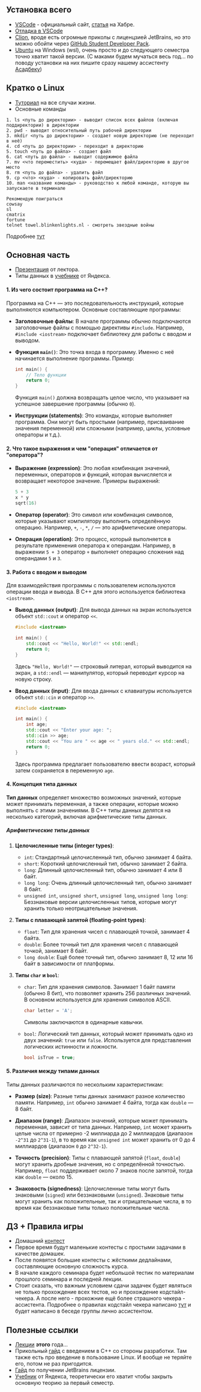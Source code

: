 ## Установка всего
  - [VSCode](https://code.visualstudio.com/docs/setup/setup-overview) - официальный сайт, [статья](https://habr.com/ru/articles/490754/) на Хабре.
  - [Отладка в VSCode](https://code.visualstudio.com/docs/cpp/cpp-debug)
  - [Clion](https://www.jetbrains.com/clion/), вроде есть огромные приколы с лиценцзией JetBrains, но это можно обойти через [GitHub Student Developer Pack](https://education.github.com/pack?sort=popularity).
  - [Ubuntu](https://ubuntu.com/desktop/wsl) на Windows (wsl), очень просто и до следующего семестра точно хватит такой версии. (С маками будем мучаться весь год... по поводу установки на них пишите сразу нашему ассистенту [Асадбеку](https://t.me/fall_raiin))
## Кратко о Linux
  - [Туториал](https://habr.com/ru/articles/655275/) на все случаи жизни.
  - Основные команды
```
1. ls <путь до директории> - выводит список всех файлов (включая поддиректории) в директории
2. pwd - выводит относительный путь рабочей директории
3. mkdir <путь до директории> - создает новую директорию (не переходит в неё)
4. cd <путь до директории> - переходит в директорию
5. touch <путь до файла> - создает файл
6. cat <путь до файла> - выводит содержимое файла
7. mv <что переместить> <куда> - перемещает файл/директорию в другое место
8. rm <путь до файла> - удалить файл
9. cp <что> <куда> - копировать файл/директорию
10. man <название команды> - руководство к любой команде, которую вы запускаете в терминале

Рекомендую поиграться
сowsay
sl
cmatrix
fortune
telnet towel.blinkenlights.nl - смотреть звездные войны
```
Подробнее [тут](https://losst.pro/prikolnye-komandy-linux)

## Основная часть
  - [Презентация](Types.pdf) от лектора.
  - Типы данных в [учебнике](https://education.yandex.ru/handbook/cpp/article/data-types) от Яндекса.
#### 1. Из чего состоит программа на C++?

Программа на C++ — это последовательность инструкций, которые выполняются компьютером. Основные составляющие программы:

- **Заголовочные файлы**: В начале программы обычно подключаются заголовочные файлы с помощью директивы `#include`. Например, `#include <iostream>` подключает библиотеку для работы с вводом и выводом.

- **Функция `main()`**: Это точка входа в программу. Именно с неё начинается выполнение программы. Пример:
  ```cpp
  int main() {
      // Тело функции
      return 0;
  }
  ```
  Функция `main()` должна возвращать целое число, что указывает на успешное завершение программы (обычно `0`).

- **Инструкции (statements)**: Это команды, которые выполняет программа. Они могут быть простыми (например, присваивание значения переменной) или сложными (например, циклы, условные операторы и т.д.).

#### 2. Что такое выражения и чем "операция" отличается от "оператора"?

- **Выражение (expression)**: Это любая комбинация значений, переменных, операторов и функций, которая вычисляется и возвращает некоторое значение. Примеры выражений:
  ```cpp
  5 + 3
  x * y
  sqrt(16)
  ```

- **Оператор (operator)**: Это символ или комбинация символов, которые указывают компилятору выполнить определённую операцию. Например, `+`, `-`, `*`, `/` — это арифметические операторы.

- **Операция (operation)**: Это процесс, который выполняется в результате применения оператора к операндам. Например, в выражении `5 + 3` оператор `+` выполняет операцию сложения над операндами `5` и `3`.

#### 3. Работа с вводом и выводом

Для взаимодействия программы с пользователем используются операции ввода и вывода. В C++ для этого используется библиотека `<iostream>`.

- **Вывод данных (output)**: Для вывода данных на экран используется объект `std::cout` и оператор `<<`.
  ```cpp
  #include <iostream>

  int main() {
      std::cout << "Hello, World!" << std::endl;
      return 0;
  }
  ```
  Здесь `"Hello, World!"` — строковый литерал, который выводится на экран, а `std::endl` — манипулятор, который переводит курсор на новую строку.

- **Ввод данных (input)**: Для ввода данных с клавиатуры используется объект `std::cin` и оператор `>>`.
  ```cpp
  #include <iostream>

  int main() {
      int age;
      std::cout << "Enter your age: ";
      std::cin >> age;
      std::cout << "You are " << age << " years old." << std::endl;
      return 0;
  }
  ```
  Здесь программа предлагает пользователю ввести возраст, который затем сохраняется в переменную `age`.

#### 4. Концепция типа данных

**Тип данных** определяет множество возможных значений, которые может принимать переменная, а также операции, которые можно выполнять с этими значениями. В C++ типы данных делятся на несколько категорий, включая арифметические типы данных.

##### Арифметические типы данных

1. **Целочисленные типы (integer types)**:
   - `int`: Стандартный целочисленный тип, обычно занимает 4 байта.
   - `short`: Короткий целочисленный тип, обычно занимает 2 байта.
   - `long`: Длинный целочисленный тип, обычно занимает 4 или 8 байт.
   - `long long`: Очень длинный целочисленный тип, обычно занимает 8 байт.
   - `unsigned int`, `unsigned short`, `unsigned long`, `unsigned long long`: Беззнаковые версии целочисленных типов, которые могут хранить только неотрицательные значения.

2. **Типы с плавающей запятой (floating-point types)**:
   - `float`: Тип для хранения чисел с плавающей точкой, занимает 4 байта.
   - `double`: Более точный тип для хранения чисел с плавающей точкой, занимает 8 байт.
   - `long double`: Ещё более точный тип, обычно занимает 8, 12 или 16 байт в зависимости от платформы.

3. **Типы `char` и `bool`**:
   - `char`: Тип для хранения символов. Занимает 1 байт памяти (обычно 8 бит), что позволяет хранить 256 различных значений. В основном используется для хранения символов ASCII.
     ```cpp
     char letter = 'A';
     ```
     Символы заключаются в одинарные кавычки.

   - `bool`: Логический тип данных, который может принимать одно из двух значений: `true` или `false`. Используется для представления логических истинности и ложности.
     ```cpp
     bool isTrue = true;
     ```

#### 5. Различия между типами данных

Типы данных различаются по нескольким характеристикам:

- **Размер (size)**: Разные типы данных занимают разное количество памяти. Например, `int` обычно занимает 4 байта, тогда как `double` — 8 байт.

- **Диапазон (range)**: Диапазон значений, которые может принимать переменная, зависит от типа данных. Например, `int` может хранить целые числа от примерно -2 миллиарда до 2 миллиардов (диапазон `-2^31` до `2^31-1`), в то время как `unsigned int` может хранить от 0 до 4 миллиардов (диапазон `0` до `2^32-1`).

- **Точность (precision)**: Типы с плавающей запятой (`float`, `double`) могут хранить дробные значения, но с определённой точностью. Например, `float` поддерживает около 7 знаков после запятой, тогда как `double` — около 15.

- **Знаковость (signedness)**: Целочисленные типы могут быть знаковыми (`signed`) или беззнаковыми (`unsigned`). Знаковые типы могут хранить как положительные, так и отрицательные числа, в то время как беззнаковые типы только положительные числа.


## ДЗ + Правила игры
  - Домашний [контест](https://contest.yandex.ru/contest/67476/problems/) 
  - Первое время будут маленькие контесты с простыми задачами в качестве домашек.
  - После появятся большие контесты с жёсткими дедлайнами, составляющие основную сложность курса. 
  - В начале каждого семинара будет небольшой тестик по материалам прошлого семинара и последней лекции. 
  - Стоит сказать, что важным условием сдачи задачек будет являться не только прохождение всех тестов, но и прохождение кодстайл-чекера. А после него - прохожние ещё более страшного чекера - ассистента. Подробнее о правилах кодстайл чекера написано [тут](CODESTYLE.md) и будет написано в беседе группы лично ассистентом.

## Полезные ссылки
  - [Лекции](https://disk.yandex.ru/d/l_Cd3y7r3rcnDA) __этого__ года... 
  - Прикольный [гайд](https://github.com/victor-yacovlev/fpmi-caos/tree/master/practice/linux_basics) с введением в С++ со стороны разработки. 
Там также есть про введение в пользование Linux. И вообще не теряйте его, потом не раз пригодится.
  - [Гайд](https://github.com/nguendh/get-student-license) по получении JetBrains лицензии.
  - [Учебник](https://education.yandex.ru/handbook/cpp) от Яндекса, теоретически его хватит чтобы закрыть основную теорию за первый семестр.
